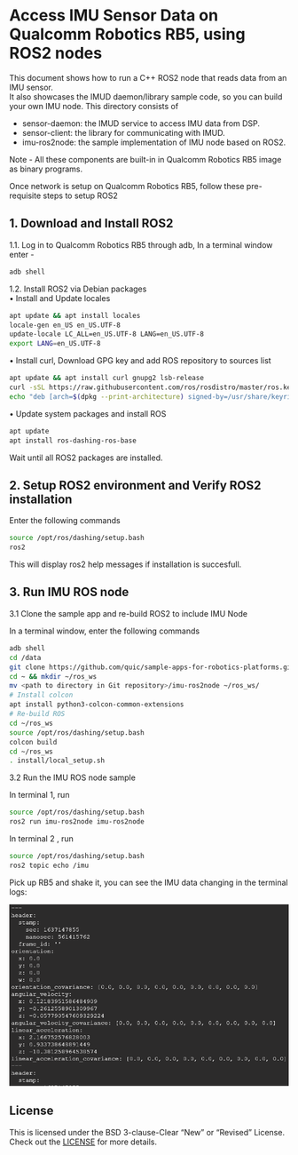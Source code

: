 # Access IMU Sensor Data on Qualcomm Robotics RB5, using ROS2 nodes 

This document shows how to run a C++ ROS2 node that reads data from an IMU sensor.                                                                     
It also showcases the IMUD daemon/library sample code, so you can build your own IMU node.
This directory consists of 
- sensor-daemon: the IMUD service to access IMU data from DSP.
- sensor-client: the library for communicating with IMUD.
- imu-ros2node: the sample implementation of IMU node based on ROS2.

Note - All these components are built-in in Qualcomm Robotics RB5 image as binary programs.

Once network is setup on Qualcomm Robotics RB5, follow these pre-requisite steps to setup ROS2

## 1.	Download and Install ROS2 
1.1.	Log in to Qualcomm Robotics RB5 through adb, In a terminal window enter -
```bash
adb shell
```

1.2.	Install ROS2 via Debian packages                                                                                         
•	Install and Update locales
```bash
apt update && apt install locales
locale-gen en_US en_US.UTF-8
update-locale LC_ALL=en_US.UTF-8 LANG=en_US.UTF-8
export LANG=en_US.UTF-8
```
•	Install curl, Download GPG key and add ROS repository to sources list
```bash
apt update && apt install curl gnupg2 lsb-release
curl -sSL https://raw.githubusercontent.com/ros/rosdistro/master/ros.key  -o /usr/share/keyrings/ros-archive-keyring.gpg
echo "deb [arch=$(dpkg --print-architecture) signed-by=/usr/share/keyrings/ros-archive-keyring.gpg] http://packages.ros.org/ros2/ubuntu $(lsb_release -cs) main" | tee /etc/apt/sources.list.d/ros2.list > /dev/null
```
•	Update system packages and install ROS
```bash
apt update
apt install ros-dashing-ros-base
```
Wait until all ROS2 packages are installed.




## 2. Setup ROS2 environment and Verify ROS2 installation
Enter the following commands
```bash
source /opt/ros/dashing/setup.bash
ros2
```
This will display ros2 help messages if installation is succesfull.

## 3.	Run IMU ROS node
3.1 Clone the sample app and re-build ROS2 to include IMU Node

In a terminal window, enter the following commands 
```bash
adb shell
cd /data
git clone https://github.com/quic/sample-apps-for-robotics-platforms.git
cd ~ && mkdir ~/ros_ws
mv <path to directory in Git repository>/imu-ros2node ~/ros_ws/
# Install colcon
apt install python3-colcon-common-extensions
# Re-build ROS 
cd ~/ros_ws
source /opt/ros/dashing/setup.bash
colcon build
cd ~/ros_ws
. install/local_setup.sh
```
3.2 Run the IMU ROS node sample 
    
In terminal 1, run
```bash
source /opt/ros/dashing/setup.bash
ros2 run imu-ros2node imu-ros2node
```
In terminal 2 , run
```bash
source /opt/ros/dashing/setup.bash  
ros2 topic echo /imu
```

Pick up RB5 and shake it, you can see the IMU data changing in the terminal logs:

![imu-data](image/imu-data.png)

## License
This is licensed under the BSD 3-clause-Clear “New” or “Revised” License. Check out the [LICENSE](LICENSE) for more details.



